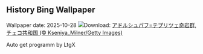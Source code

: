 ## History Bing Wallpaper
Wallpaper date: 2025-10-28
![](https://www.bing.com/th?id=OHR.TepliceRocks_JA-JP4817805390_UHD.jpg&w=1000)Download: [アドルシュパフ=テプリツェ奇岩群, チェコ共和国 (© Kseniya_Milner/Getty Images)](https://www.bing.com/th?id=OHR.TepliceRocks_JA-JP4817805390_UHD.jpg)

Auto get programm by LtgX
